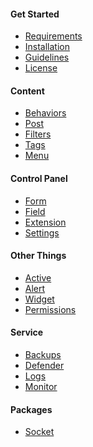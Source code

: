 <h4 class="text-orchid font-thin">Get Started</h4>
<ul class="toc-links">
    <li><a href="/en/docs/requirements">Requirements</a></li>
    <li><a href="/en/docs/installation">Installation</a></li>
    <li><a href="/en/docs/contributors">Guidelines</a></li>
    <li><a href="/en/docs/license">License</a></li>
</ul>

<h4 class="text-orchid font-thin">Content</h4>
<ul class="toc-links">
    <li><a href="/en/docs/behaviors">Behaviors</a></li>
    <li><a href="/en/docs/post">Post</a></li>
    <li><a href="/en/docs/filters">Filters</a></li>
    <li><a href="/en/docs/tags">Tags</a></li>
    <li><a href="/en/docs/menu">Menu</a></li>
</ul>

<h4 class="text-orchid font-thin">Control Panel</h4>
<ul class="toc-links">
    <li><a href="/en/docs/form">Form</a></li>
    <li><a href="/en/docs/field">Field</a></li>
    <li><a href="/en/docs/extension">Extension</a></li>
    <li><a href="/en/docs/settings">Settings</a></li>
</ul>

<h4 class="text-orchid font-thin">Other Things</h4>
<ul class="toc-links">
    <li><a href="/en/docs/active">Active</a></li>
    <li><a href="/en/docs/alert">Alert</a></li>
    <li><a href="/en/docs/widget">Widget</a></li>
    <li><a href="/en/docs/access">Permissions</a></li>
</ul>

<h4 class="text-orchid font-thin">Service</h4>
<ul class="toc-links">
    <li><a href="/en/docs/backups">Backups</a></li>
    <li><a href="/en/docs/defender">Defender</a></li>
    <li><a href="/en/docs/logs">Logs</a></li>
    <li><a href="/en/docs/monitor">Monitor</a></li>
</ul>


<h4 class="text-orchid font-thin">Packages</h4>
<ul class="toc-links">
    <li><a href="/en/docs/socket">Socket</a></li>
</ul>

